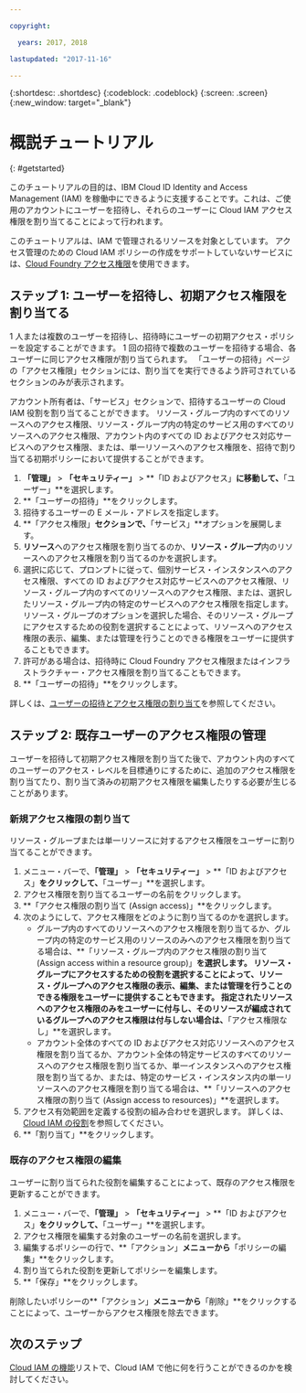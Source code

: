 ```yaml
---

copyright:

  years: 2017, 2018

lastupdated: "2017-11-16"

---
```


{:shortdesc: .shortdesc}
{:codeblock: .codeblock}
{:screen: .screen}
{:new_window: target="_blank"}

# 概説チュートリアル
{: #getstarted}

このチュートリアルの目的は、IBM Cloud ID Identity and Access Management (IAM) を稼働中にできるように支援することです。これは、ご使用のアカウントにユーザーを招待し、それらのユーザーに Cloud IAM アクセス権限を割り当てることによって行われます。

このチュートリアルは、IAM で管理されるリソースを対象としています。 アクセス管理のための Cloud IAM ポリシーの作成をサポートしていないサービスには、[Cloud Foundry アクセス権限](/docs/iam/cfaccess.html#cfaccess)を使用できます。


## ステップ 1: ユーザーを招待し、初期アクセス権限を割り当てる

1 人または複数のユーザーを招待し、招待時にユーザーの初期アクセス・ポリシーを設定することができます。 1 回の招待で複数のユーザーを招待する場合、各ユーザーに同じアクセス権限が割り当てられます。 「ユーザーの招待」ページの「アクセス権限」セクションには、割り当てを実行できるよう許可されているセクションのみが表示されます。

アカウント所有者は、「サービス」セクションで、招待するユーザーの Cloud IAM 役割を割り当てることができます。 リソース・グループ内のすべてのリソースへのアクセス権限、リソース・グループ内の特定のサービス用のすべてのリソースへのアクセス権限、アカウント内のすべての ID およびアクセス対応サービスへのアクセス権限、または、単一リソースへのアクセス権限を、招待で割り当てる初期ポリシーにおいて提供することができます。

1. **「管理」** &gt; **「セキュリティー」** &gt; **「ID およびアクセス」**に移動して、**「ユーザー」**を選択します。
2. **「ユーザーの招待」**をクリックします。
3. 招待するユーザーの E メール・アドレスを指定します。
4. **「アクセス権限」**セクションで、**「サービス」**オプションを展開します。
5. **リソース**へのアクセス権限を割り当てるのか、**リソース・グループ**内のリソースへのアクセス権限を割り当てるのかを選択します。
6. 選択に応じて、プロンプトに従って、個別サービス・インスタンスへのアクセス権限、すべての ID およびアクセス対応サービスへのアクセス権限、リソース・グループ内のすべてのリソースへのアクセス権限、または、選択したリソース・グループ内の特定のサービスへのアクセス権限を指定します。 リソース・グループのオプションを選択した場合、そのリソース・グループにアクセスするための役割を選択することによって、リソースへのアクセス権限の表示、編集、または管理を行うことのできる権限をユーザーに提供することもできます。
7. 許可がある場合は、招待時に Cloud Foundry アクセス権限またはインフラストラクチャー・アクセス権限を割り当てることもできます。
8. **「ユーザーの招待」**をクリックします。

詳しくは、[ユーザーの招待とアクセス権限の割り当て](/docs/iam/iamuserinv.html#iamuserinv)を参照してください。

## ステップ 2: 既存ユーザーのアクセス権限の管理

ユーザーを招待して初期アクセス権限を割り当てた後で、アカウント内のすべてのユーザーのアクセス・レベルを目標通りにするために、追加のアクセス権限を割り当てたり、割り当て済みの初期アクセス権限を編集したりする必要が生じることがあります。

### 新規アクセス権限の割り当て

リソース・グループまたは単一リソースに対するアクセス権限をユーザーに割り当てることができます。

1. メニュー・バーで、**「管理」** &gt; **「セキュリティー」** &gt; **「ID およびアクセス」**をクリックして、**「ユーザー」**を選択します。
2. アクセス権限を割り当てるユーザーの名前をクリックします。
3. **「アクセス権限の割り当て (Assign access)」**をクリックします。
4. 次のようにして、アクセス権限をどのように割り当てるのかを選択します。
    * グループ内のすべてのリソースへのアクセス権限を割り当てるか、グループ内の特定のサービス用のリソースのみへのアクセス権限を割り当てる場合は、**「リソース・グループ内のアクセス権限の割り当て (Assign access within a resource group)」**を選択します。 リソース・グループにアクセスするための役割を選択することによって、リソース・グループへのアクセス権限の表示、編集、または管理を行うことのできる権限をユーザーに提供することもできます。 指定されたリソースへのアクセス権限のみをユーザーに付与し、そのリソースが編成されているグループへのアクセス権限は付与しない場合は、**「アクセス権限なし」**を選択します。
    * アカウント全体のすべての ID およびアクセス対応リソースへのアクセス権限を割り当てるか、アカウント全体の特定サービスのすべてのリソースへのアクセス権限を割り当てるか、単一インスタンスへのアクセス権限を割り当てるか、または、特定のサービス・インスタンス内の単一リソースへのアクセス権限を割り当てる場合は、**「リソースへのアクセス権限の割り当て (Assign access to resources)」**を選択します。
5. アクセス有効範囲を定義する役割の組み合わせを選択します。 詳しくは、[Cloud IAM の役割](/docs/iam/users_roles.html#iamusermanrol)を参照してください。
6. **「割り当て」**をクリックします。


### 既存のアクセス権限の編集

ユーザーに割り当てられた役割を編集することによって、既存のアクセス権限を更新することができます。

1. メニュー・バーで、**「管理」** &gt; **「セキュリティー」** &gt; **「ID およびアクセス」**をクリックして、**「ユーザー」**を選択します。
2. アクセス権限を編集する対象のユーザーの名前を選択します。
3. 編集するポリシーの行で、**「アクション」**メニューから**「ポリシーの編集」**をクリックします。
4. 割り当てられた役割を更新してポリシーを編集します。
5. **「保存」**をクリックします。

削除したいポリシーの**「アクション」**メニューから**「削除」**をクリックすることによって、ユーザーからアクセス権限を除去できます。

## 次のステップ

[Cloud IAM の機能](/docs/iam/index.html#features)リストで、Cloud IAM で他に何を行うことができるのかを検討してください。
